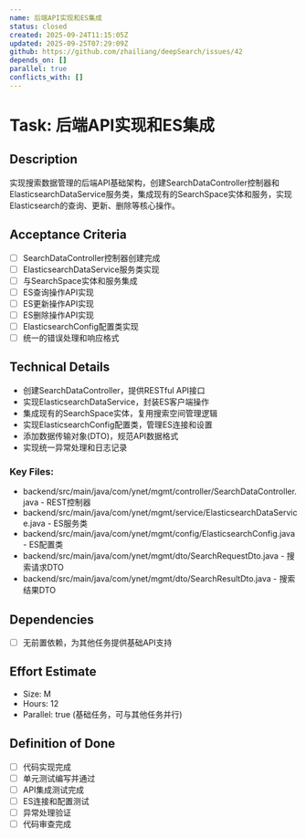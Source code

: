 ```yaml
---
name: 后端API实现和ES集成
status: closed
created: 2025-09-24T11:15:05Z
updated: 2025-09-25T07:29:09Z
github: https://github.com/zhailiang/deepSearch/issues/42
depends_on: []
parallel: true
conflicts_with: []
---
```


# Task: 后端API实现和ES集成

## Description
实现搜索数据管理的后端API基础架构，创建SearchDataController控制器和ElasticsearchDataService服务类，集成现有的SearchSpace实体和服务，实现Elasticsearch的查询、更新、删除等核心操作。

## Acceptance Criteria
- [ ] SearchDataController控制器创建完成
- [ ] ElasticsearchDataService服务类实现
- [ ] 与SearchSpace实体和服务集成
- [ ] ES查询操作API实现
- [ ] ES更新操作API实现
- [ ] ES删除操作API实现
- [ ] ElasticsearchConfig配置类实现
- [ ] 统一的错误处理和响应格式

## Technical Details
- 创建SearchDataController，提供RESTful API接口
- 实现ElasticsearchDataService，封装ES客户端操作
- 集成现有的SearchSpace实体，复用搜索空间管理逻辑
- 实现ElasticsearchConfig配置类，管理ES连接和设置
- 添加数据传输对象(DTO)，规范API数据格式
- 实现统一异常处理和日志记录

### Key Files:
- backend/src/main/java/com/ynet/mgmt/controller/SearchDataController.java - REST控制器
- backend/src/main/java/com/ynet/mgmt/service/ElasticsearchDataService.java - ES服务类
- backend/src/main/java/com/ynet/mgmt/config/ElasticsearchConfig.java - ES配置类
- backend/src/main/java/com/ynet/mgmt/dto/SearchRequestDto.java - 搜索请求DTO
- backend/src/main/java/com/ynet/mgmt/dto/SearchResultDto.java - 搜索结果DTO

## Dependencies
- [ ] 无前置依赖，为其他任务提供基础API支持

## Effort Estimate
- Size: M
- Hours: 12
- Parallel: true (基础任务，可与其他任务并行)

## Definition of Done
- [ ] 代码实现完成
- [ ] 单元测试编写并通过
- [ ] API集成测试完成
- [ ] ES连接和配置测试
- [ ] 异常处理验证
- [ ] 代码审查完成